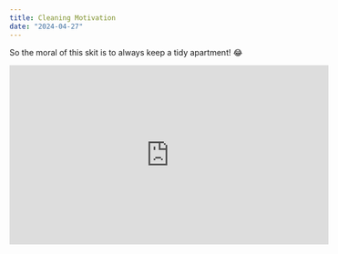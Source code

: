```yaml
---
title: Cleaning Motivation
date: "2024-04-27"
---
```


So the moral of this skit is to always keep a tidy apartment! 😂 

<iframe width="560" height="315" src="https://www.youtube.com/embed/RRgItUlVaeI?si=nk7YPXpTTGGBd5Lx" title="YouTube video player" frameborder="0" allow="accelerometer; autoplay; clipboard-write; encrypted-media; gyroscope; picture-in-picture; web-share" referrerpolicy="strict-origin-when-cross-origin" allowfullscreen></iframe>

